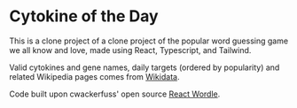 # Cytokine of the Day

This is a clone project of a clone project of the popular word guessing game we all know and love, made using React, Typescript, and Tailwind.

Valid cytokines and gene names, daily targets (ordered by popularity) and related Wikipedia pages comes from [Wikidata](https://wikidata.org).

Code built upon cwackerfuss' open source [React Wordle](https://github.com/cwackerfuss/react-wordle).
